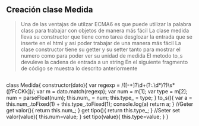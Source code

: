 ## Creación clase Medida

> Una de las ventajas de utilzar ECMA6 es que puede utilizar la palabra class para trabajar con objetos de manera más fácil
> La clase medida lleva su constructor que tiene como tarea desglozar la entrada que se inserte en el html y asi poder trabajar de una manera más fácil
> La clase constructor tiene su getter y su setter tanto para mostrar el numero como para poder ver su unidad de medida 
> El metodo to_s devuleve la cadena de entrada a un string
> En el siguiente fragmento de código se muestra lo descrito anteriormente

> ```javascript
class Medida{
    constructor(dato){
         var regexp = /([-+]?\d+(?:\.\d*)?)\s*([fFcCKk])/;
         var m = dato.match(regexp);
         var num = m[1];
         var type = m[2];
         num = parseFloat(num);
         this.num_ = num;
         this.type_ = type;
    }
    to_s(){
        var a = this.num_.toFixed(1) + this.type_.toFixed(1);
        console.log(a)
        return a;
    }
    //Geter
    get valor(){
        return this.num_;
    }
    get tipo(){
        return this.type_;
    }
    //Seter
   set valor(value){
        this.num=value;
    }
    set tipo(value){
        this.type=value;
    }
}
```
